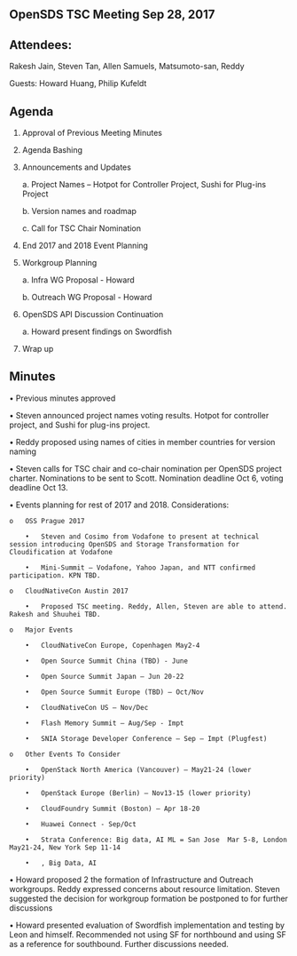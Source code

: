 ## OpenSDS TSC Meeting Sep 28, 2017 

## Attendees:
Rakesh Jain, Steven Tan, Allen Samuels, Matsumoto-san, Reddy

Guests: Howard Huang, Philip Kufeldt

## Agenda
1.	Approval of Previous Meeting Minutes
2.	Agenda Bashing
3.	Announcements and Updates

	a.	Project Names – Hotpot for Controller Project, Sushi for Plug-ins Project
	
	b.	Version names and roadmap
	
	c.	Call for TSC Chair Nomination
	
4.	End 2017 and 2018 Event Planning 
5.	Workgroup Planning 

	a.	Infra WG Proposal - Howard
	
	b.	Outreach WG Proposal - Howard
	
6.	OpenSDS API Discussion Continuation 

	a.	Howard present findings on Swordfish
	
7.	Wrap up




 
 

## Minutes

•	Previous minutes approved

•	Steven announced project names voting results. Hotpot for controller project, and Sushi for plug-ins project.

•	Reddy proposed using names of cities in member countries for version naming

•	Steven calls for TSC chair and co-chair nomination per OpenSDS project charter. Nominations to be sent to Scott. Nomination deadline Oct 6, voting deadline Oct 13. 

•	Events planning for rest of 2017 and 2018. Considerations:

	o	OSS Prague 2017
	
		•	Steven and Cosimo from Vodafone to present at technical session introducing OpenSDS and Storage Transformation for Cloudification at Vodafone

		•	Mini-Summit – Vodafone, Yahoo Japan, and NTT confirmed participation. KPN TBD.
		
	o	CloudNativeCon Austin 2017
	
		•	Proposed TSC meeting. Reddy, Allen, Steven are able to attend. Rakesh and Shuuhei TBD.

	o	Major Events
	
		•	CloudNativeCon Europe, Copenhagen May2-4

		•	Open Source Summit China (TBD) - June

		•	Open Source Summit Japan – Jun 20-22

		•	Open Source Summit Europe (TBD) – Oct/Nov

		•	CloudNativeCon US – Nov/Dec

		•	Flash Memory Summit – Aug/Sep - Impt

		•	SNIA Storage Developer Conference – Sep – Impt (Plugfest)

	o	Other Events To Consider
	
		•	OpenStack North America (Vancouver) – May21-24 (lower priority)

		•	OpenStack Europe (Berlin) – Nov13-15 (lower priority)

		•	CloudFoundry Summit (Boston) – Apr 18-20

		•	Huawei Connect - Sep/Oct

		•	Strata Conference: Big data, AI ML = San Jose  Mar 5-8, London May21-24, New York Sep 11-14  

		•	, Big Data, AI

•	Howard proposed 2 the formation of Infrastructure and Outreach workgroups. Reddy expressed concerns about resource limitation. Steven suggested the decision for workgroup formation be postponed to for further discussions

•	Howard presented evaluation of Swordfish implementation and testing by Leon and himself. Recommended not using SF for northbound and using SF as a reference for southbound. Further discussions needed.



 




